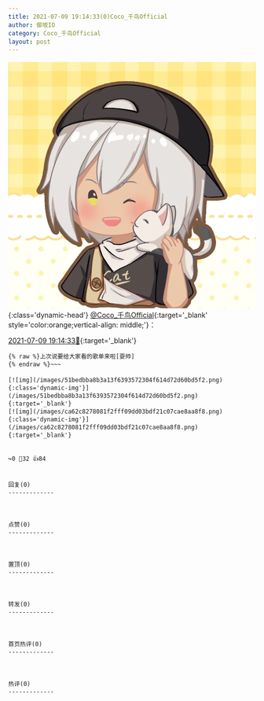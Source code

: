 ```yaml
---
title: 2021-07-09 19:14:33(0)Coco_千鸟Official
author: 御坂IO
category: Coco_千鸟Official
layout: post
---
```


![img](/images/85e485bc0dbd0cde4d15f24d7cffe9704618ad10.jpg){:class='dynamic-head'}
[@Coco_千鸟Official](https://space.bilibili.com/1891728206/dynamic){:target='_blank' style='color:orange;vertical-align: middle;'}：

[2021-07-09 19:14:33🔗](https://t.bilibili.com/545421646426304698){:target='_blank'}

~~~
{% raw %}上次说要给大家看的歌单来啦[耍帅]
{% endraw %}~~~

[![img](/images/51bedbba8b3a13f6393572304f614d72d60bd5f2.png){:class='dynamic-img'}](/images/51bedbba8b3a13f6393572304f614d72d60bd5f2.png){:target='_blank'}
[![img](/images/ca62c8278081f2fff09dd03bdf21c07cae8aa8f8.png){:class='dynamic-img'}](/images/ca62c8278081f2fff09dd03bdf21c07cae8aa8f8.png){:target='_blank'}


↪️0 💬32 👍84


回复(0)
-------------



点赞(0)
-------------



置顶(0)
-------------



转发(0)
-------------



首页热评(0)
-------------



热评(0)
-------------



